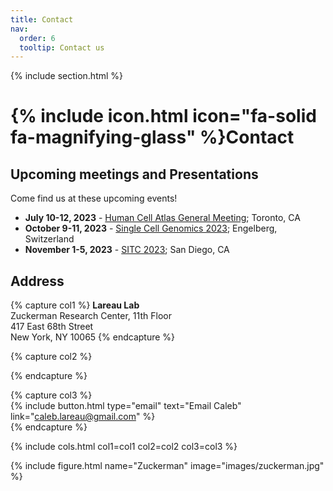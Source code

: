 ```yaml
---
title: Contact
nav:
  order: 6
  tooltip: Contact us
---
```


{% include section.html %}

# {% include icon.html icon="fa-solid fa-magnifying-glass" %}Contact

## Upcoming meetings and Presentations

Come find us at these upcoming events!

- <b>July 10-12, 2023</b> - [Human Cell Atlas General Meeting](https://events.humancellatlas.org/2023gm); Toronto, CA
- <b>October 9-11, 2023</b> - [Single Cell Genomics 2023](https://conferences.weizmann.ac.il/SCG2023/single-cell-genomics-2023); Engelberg, Switzerland
- <b>November 1-5, 2023</b> - [SITC 2023](https://www.sitcancer.org/events/event-description); San Diego, CA

## Address

{% capture col1 %}
<b>Lareau Lab</b><br>
Zuckerman Research Center, 11th Floor<br>
417 East 68th Street<br>
New York, NY 10065
{% endcapture %}

{% capture col2 %}
 
{% endcapture %}

{% capture col3 %}
<br>
{%
  include button.html
  type="email"
  text="Email Caleb"
  link="caleb.lareau@gmail.com"
%}
<br>
{% endcapture %}

{% include cols.html col1=col1 col2=col2 col3=col3 %}

{% include figure.html name="Zuckerman" image="images/zuckerman.jpg" %}
